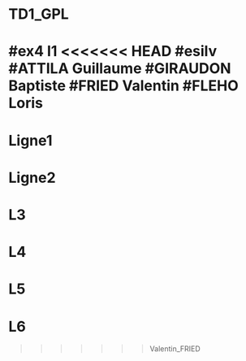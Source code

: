 # TD1_GPL
#ex4 l1
<<<<<<< HEAD
#esilv
#ATTILA Guillaume
#GIRAUDON Baptiste
#FRIED Valentin
#FLEHO Loris
=======
# Ligne1
# Ligne2
# L3
# L4
# L5
# L6
>>>>>>> Valentin_FRIED

